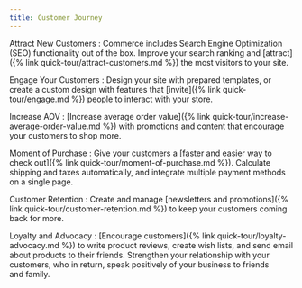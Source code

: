 ```yaml
---
title: Customer Journey
---
```


Attract New Customers
:  Commerce includes Search Engine Optimization (SEO) functionality out of the box. Improve your search ranking and [attract]({% link quick-tour/attract-customers.md %}) the most visitors to your site.

Engage Your Customers
:  Design your site with prepared templates, or create a custom design with features that [invite]({% link quick-tour/engage.md %}) people to interact with your store.

Increase AOV
:  [Increase average order value]({% link quick-tour/increase-average-order-value.md %}) with promotions and content that encourage your customers to shop more.

Moment of Purchase
:  Give your customers a [faster and easier way to check out]({% link quick-tour/moment-of-purchase.md %}). Calculate shipping and taxes automatically, and integrate multiple payment methods on a single page.

Customer Retention
:  Create and manage [newsletters and promotions]({% link quick-tour/customer-retention.md %}) to keep your customers coming back for more.

Loyalty and Advocacy
:  [Encourage customers]({% link quick-tour/loyalty-advocacy.md %}) to write product reviews, create wish lists, and send email about products to their friends. Strengthen your relationship with your customers, who in return, speak positively of your business to friends and family.
